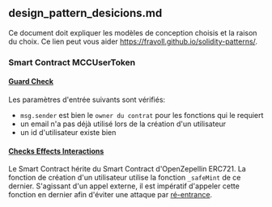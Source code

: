 ## design_pattern_desicions.md
Ce document doit expliquer les modèles de conception choisis et la raison du choix. Ce lien peut vous aider https://fravoll.github.io/solidity-patterns/. 

### Smart Contract MCCUserToken

#### [Guard Check](https://fravoll.github.io/solidity-patterns/guard_check.html)
Les paramètres d'entrée suivants sont vérifiés:
* `msg.sender` est bien le `owner du contrat` pour les fonctions qui le requiert
* un email n'a pas déjà utilisé lors de la création d'un utilisateur
* un id d'utilisateur existe bien

#### [Checks Effects Interactions](https://fravoll.github.io/solidity-patterns/checks_effects_interactions.html)
Le Smart Contract hérite du Smart Contract d'OpenZepellin ERC721.
La fonction de création d'un utilisateur utilise la fonction `_safeMint` de ce dernier. S'agissant d'un appel externe, il est impératif d'appeler cette fonction en dernier afin d'éviter une attaque par [ré-entrance](https://docs.soliditylang.org/en/latest/security-considerations.html#re-entrancy).